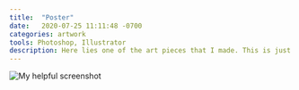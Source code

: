 ```yaml
---
title:  "Poster"
date:   2020-07-25 11:11:48 -0700
categories: artwork
tools: Photoshop, Illustrator
description: Here lies one of the art pieces that I made. This is just placeholder text~! So I'm not really sure which artwork I'm gonna put in here yet because I haven't done it! Wow, exciting.
---
```

![My helpful screenshot](../assets/images/art/Project4_1.png)

